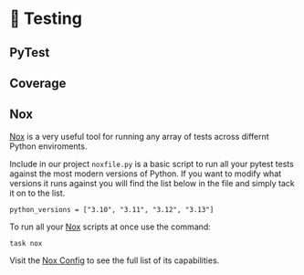 # 🧪 Testing

## PyTest

## Coverage

## Nox

[Nox] is a very useful tool for running any array of tests across differnt Python enviroments.

Include in our project `noxfile.py` is a basic script to run all your pytest tests against the most modern versions of Python. If you want to modify what versions it runs against you will find the list below in the file and simply tack it on to the list.

```
python_versions = ["3.10", "3.11", "3.12", "3.13"]
```

To run all your [Nox] scripts at once use the command:

```
task nox
```

Visit the [Nox Config](https://nox.thea.codes/en/stable/config.html) to see the full list of its capabilities.

[Nox]: (https://nox.thea.codes/en/stable/index.html)
